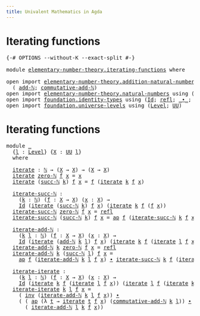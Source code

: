 ```yaml
---
title: Univalent Mathematics in Agda
---
```


# Iterating functions

<pre class="Agda"><a id="78" class="Symbol">{-#</a> <a id="82" class="Keyword">OPTIONS</a> <a id="90" class="Pragma">--without-K</a> <a id="102" class="Pragma">--exact-split</a> <a id="116" class="Symbol">#-}</a>

<a id="121" class="Keyword">module</a> <a id="128" href="elementary-number-theory.iterating-functions.html" class="Module">elementary-number-theory.iterating-functions</a> <a id="173" class="Keyword">where</a>

<a id="180" class="Keyword">open</a> <a id="185" class="Keyword">import</a> <a id="192" href="elementary-number-theory.addition-natural-numbers.html" class="Module">elementary-number-theory.addition-natural-numbers</a> <a id="242" class="Keyword">using</a>
  <a id="250" class="Symbol">(</a> <a id="252" href="elementary-number-theory.addition-natural-numbers.html#988" class="Function">add-ℕ</a><a id="257" class="Symbol">;</a> <a id="259" href="elementary-number-theory.addition-natural-numbers.html#2076" class="Function">commutative-add-ℕ</a><a id="276" class="Symbol">)</a>
<a id="278" class="Keyword">open</a> <a id="283" class="Keyword">import</a> <a id="290" href="elementary-number-theory.natural-numbers.html" class="Module">elementary-number-theory.natural-numbers</a> <a id="331" class="Keyword">using</a> <a id="337" class="Symbol">(</a><a id="338" href="elementary-number-theory.natural-numbers.html#1444" class="Datatype">ℕ</a><a id="339" class="Symbol">;</a> <a id="341" href="elementary-number-theory.natural-numbers.html#1465" class="InductiveConstructor">zero-ℕ</a><a id="347" class="Symbol">;</a> <a id="349" href="elementary-number-theory.natural-numbers.html#1478" class="InductiveConstructor">succ-ℕ</a><a id="355" class="Symbol">)</a>
<a id="357" class="Keyword">open</a> <a id="362" class="Keyword">import</a> <a id="369" href="foundation.identity-types.html" class="Module">foundation.identity-types</a> <a id="395" class="Keyword">using</a> <a id="401" class="Symbol">(</a><a id="402" href="foundation-core.identity-types.html#641" class="Datatype">Id</a><a id="404" class="Symbol">;</a> <a id="406" href="foundation-core.identity-types.html#694" class="InductiveConstructor">refl</a><a id="410" class="Symbol">;</a> <a id="412" href="foundation-core.identity-types.html#1239" class="Function Operator">_∙_</a><a id="415" class="Symbol">;</a> <a id="417" href="foundation-core.identity-types.html#1552" class="Function">inv</a><a id="420" class="Symbol">;</a> <a id="422" href="foundation-core.identity-types.html#2853" class="Function">ap</a><a id="424" class="Symbol">)</a>
<a id="426" class="Keyword">open</a> <a id="431" class="Keyword">import</a> <a id="438" href="foundation.universe-levels.html" class="Module">foundation.universe-levels</a> <a id="465" class="Keyword">using</a> <a id="471" class="Symbol">(</a><a id="472" href="Agda.Primitive.html#597" class="Postulate">Level</a><a id="477" class="Symbol">;</a> <a id="479" href="foundation-core.universe-levels.html#222" class="Primitive">UU</a><a id="481" class="Symbol">)</a>
</pre>
# Iterating functions

<pre class="Agda"><a id="519" class="Keyword">module</a> <a id="526" href="elementary-number-theory.iterating-functions.html#526" class="Module">_</a>
  <a id="530" class="Symbol">{</a><a id="531" href="elementary-number-theory.iterating-functions.html#531" class="Bound">l</a> <a id="533" class="Symbol">:</a> <a id="535" href="Agda.Primitive.html#597" class="Postulate">Level</a><a id="540" class="Symbol">}</a> <a id="542" class="Symbol">{</a><a id="543" href="elementary-number-theory.iterating-functions.html#543" class="Bound">X</a> <a id="545" class="Symbol">:</a> <a id="547" href="foundation-core.universe-levels.html#222" class="Primitive">UU</a> <a id="550" href="elementary-number-theory.iterating-functions.html#531" class="Bound">l</a><a id="551" class="Symbol">}</a>
  <a id="555" class="Keyword">where</a>
  
  <a id="566" href="elementary-number-theory.iterating-functions.html#566" class="Function">iterate</a> <a id="574" class="Symbol">:</a> <a id="576" href="elementary-number-theory.natural-numbers.html#1444" class="Datatype">ℕ</a> <a id="578" class="Symbol">→</a> <a id="580" class="Symbol">(</a><a id="581" href="elementary-number-theory.iterating-functions.html#543" class="Bound">X</a> <a id="583" class="Symbol">→</a> <a id="585" href="elementary-number-theory.iterating-functions.html#543" class="Bound">X</a><a id="586" class="Symbol">)</a> <a id="588" class="Symbol">→</a> <a id="590" class="Symbol">(</a><a id="591" href="elementary-number-theory.iterating-functions.html#543" class="Bound">X</a> <a id="593" class="Symbol">→</a> <a id="595" href="elementary-number-theory.iterating-functions.html#543" class="Bound">X</a><a id="596" class="Symbol">)</a>
  <a id="600" href="elementary-number-theory.iterating-functions.html#566" class="Function">iterate</a> <a id="608" href="elementary-number-theory.natural-numbers.html#1465" class="InductiveConstructor">zero-ℕ</a> <a id="615" href="elementary-number-theory.iterating-functions.html#615" class="Bound">f</a> <a id="617" href="elementary-number-theory.iterating-functions.html#617" class="Bound">x</a> <a id="619" class="Symbol">=</a> <a id="621" href="elementary-number-theory.iterating-functions.html#617" class="Bound">x</a>
  <a id="625" href="elementary-number-theory.iterating-functions.html#566" class="Function">iterate</a> <a id="633" class="Symbol">(</a><a id="634" href="elementary-number-theory.natural-numbers.html#1478" class="InductiveConstructor">succ-ℕ</a> <a id="641" href="elementary-number-theory.iterating-functions.html#641" class="Bound">k</a><a id="642" class="Symbol">)</a> <a id="644" href="elementary-number-theory.iterating-functions.html#644" class="Bound">f</a> <a id="646" href="elementary-number-theory.iterating-functions.html#646" class="Bound">x</a> <a id="648" class="Symbol">=</a> <a id="650" href="elementary-number-theory.iterating-functions.html#644" class="Bound">f</a> <a id="652" class="Symbol">(</a><a id="653" href="elementary-number-theory.iterating-functions.html#566" class="Function">iterate</a> <a id="661" href="elementary-number-theory.iterating-functions.html#641" class="Bound">k</a> <a id="663" href="elementary-number-theory.iterating-functions.html#644" class="Bound">f</a> <a id="665" href="elementary-number-theory.iterating-functions.html#646" class="Bound">x</a><a id="666" class="Symbol">)</a>

  <a id="671" href="elementary-number-theory.iterating-functions.html#671" class="Function">iterate-succ-ℕ</a> <a id="686" class="Symbol">:</a>
    <a id="692" class="Symbol">(</a><a id="693" href="elementary-number-theory.iterating-functions.html#693" class="Bound">k</a> <a id="695" class="Symbol">:</a> <a id="697" href="elementary-number-theory.natural-numbers.html#1444" class="Datatype">ℕ</a><a id="698" class="Symbol">)</a> <a id="700" class="Symbol">(</a><a id="701" href="elementary-number-theory.iterating-functions.html#701" class="Bound">f</a> <a id="703" class="Symbol">:</a> <a id="705" href="elementary-number-theory.iterating-functions.html#543" class="Bound">X</a> <a id="707" class="Symbol">→</a> <a id="709" href="elementary-number-theory.iterating-functions.html#543" class="Bound">X</a><a id="710" class="Symbol">)</a> <a id="712" class="Symbol">(</a><a id="713" href="elementary-number-theory.iterating-functions.html#713" class="Bound">x</a> <a id="715" class="Symbol">:</a> <a id="717" href="elementary-number-theory.iterating-functions.html#543" class="Bound">X</a><a id="718" class="Symbol">)</a> <a id="720" class="Symbol">→</a>
    <a id="726" href="foundation-core.identity-types.html#641" class="Datatype">Id</a> <a id="729" class="Symbol">(</a><a id="730" href="elementary-number-theory.iterating-functions.html#566" class="Function">iterate</a> <a id="738" class="Symbol">(</a><a id="739" href="elementary-number-theory.natural-numbers.html#1478" class="InductiveConstructor">succ-ℕ</a> <a id="746" href="elementary-number-theory.iterating-functions.html#693" class="Bound">k</a><a id="747" class="Symbol">)</a> <a id="749" href="elementary-number-theory.iterating-functions.html#701" class="Bound">f</a> <a id="751" href="elementary-number-theory.iterating-functions.html#713" class="Bound">x</a><a id="752" class="Symbol">)</a> <a id="754" class="Symbol">(</a><a id="755" href="elementary-number-theory.iterating-functions.html#566" class="Function">iterate</a> <a id="763" href="elementary-number-theory.iterating-functions.html#693" class="Bound">k</a> <a id="765" href="elementary-number-theory.iterating-functions.html#701" class="Bound">f</a> <a id="767" class="Symbol">(</a><a id="768" href="elementary-number-theory.iterating-functions.html#701" class="Bound">f</a> <a id="770" href="elementary-number-theory.iterating-functions.html#713" class="Bound">x</a><a id="771" class="Symbol">))</a>
  <a id="776" href="elementary-number-theory.iterating-functions.html#671" class="Function">iterate-succ-ℕ</a> <a id="791" href="elementary-number-theory.natural-numbers.html#1465" class="InductiveConstructor">zero-ℕ</a> <a id="798" href="elementary-number-theory.iterating-functions.html#798" class="Bound">f</a> <a id="800" href="elementary-number-theory.iterating-functions.html#800" class="Bound">x</a> <a id="802" class="Symbol">=</a> <a id="804" href="foundation-core.identity-types.html#694" class="InductiveConstructor">refl</a>
  <a id="811" href="elementary-number-theory.iterating-functions.html#671" class="Function">iterate-succ-ℕ</a> <a id="826" class="Symbol">(</a><a id="827" href="elementary-number-theory.natural-numbers.html#1478" class="InductiveConstructor">succ-ℕ</a> <a id="834" href="elementary-number-theory.iterating-functions.html#834" class="Bound">k</a><a id="835" class="Symbol">)</a> <a id="837" href="elementary-number-theory.iterating-functions.html#837" class="Bound">f</a> <a id="839" href="elementary-number-theory.iterating-functions.html#839" class="Bound">x</a> <a id="841" class="Symbol">=</a> <a id="843" href="foundation-core.identity-types.html#2853" class="Function">ap</a> <a id="846" href="elementary-number-theory.iterating-functions.html#837" class="Bound">f</a> <a id="848" class="Symbol">(</a><a id="849" href="elementary-number-theory.iterating-functions.html#671" class="Function">iterate-succ-ℕ</a> <a id="864" href="elementary-number-theory.iterating-functions.html#834" class="Bound">k</a> <a id="866" href="elementary-number-theory.iterating-functions.html#837" class="Bound">f</a> <a id="868" href="elementary-number-theory.iterating-functions.html#839" class="Bound">x</a><a id="869" class="Symbol">)</a>

  <a id="874" href="elementary-number-theory.iterating-functions.html#874" class="Function">iterate-add-ℕ</a> <a id="888" class="Symbol">:</a>
    <a id="894" class="Symbol">(</a><a id="895" href="elementary-number-theory.iterating-functions.html#895" class="Bound">k</a> <a id="897" href="elementary-number-theory.iterating-functions.html#897" class="Bound">l</a> <a id="899" class="Symbol">:</a> <a id="901" href="elementary-number-theory.natural-numbers.html#1444" class="Datatype">ℕ</a><a id="902" class="Symbol">)</a> <a id="904" class="Symbol">(</a><a id="905" href="elementary-number-theory.iterating-functions.html#905" class="Bound">f</a> <a id="907" class="Symbol">:</a> <a id="909" href="elementary-number-theory.iterating-functions.html#543" class="Bound">X</a> <a id="911" class="Symbol">→</a> <a id="913" href="elementary-number-theory.iterating-functions.html#543" class="Bound">X</a><a id="914" class="Symbol">)</a> <a id="916" class="Symbol">(</a><a id="917" href="elementary-number-theory.iterating-functions.html#917" class="Bound">x</a> <a id="919" class="Symbol">:</a> <a id="921" href="elementary-number-theory.iterating-functions.html#543" class="Bound">X</a><a id="922" class="Symbol">)</a> <a id="924" class="Symbol">→</a>
    <a id="930" href="foundation-core.identity-types.html#641" class="Datatype">Id</a> <a id="933" class="Symbol">(</a><a id="934" href="elementary-number-theory.iterating-functions.html#566" class="Function">iterate</a> <a id="942" class="Symbol">(</a><a id="943" href="elementary-number-theory.addition-natural-numbers.html#988" class="Function">add-ℕ</a> <a id="949" href="elementary-number-theory.iterating-functions.html#895" class="Bound">k</a> <a id="951" href="elementary-number-theory.iterating-functions.html#897" class="Bound">l</a><a id="952" class="Symbol">)</a> <a id="954" href="elementary-number-theory.iterating-functions.html#905" class="Bound">f</a> <a id="956" href="elementary-number-theory.iterating-functions.html#917" class="Bound">x</a><a id="957" class="Symbol">)</a> <a id="959" class="Symbol">(</a><a id="960" href="elementary-number-theory.iterating-functions.html#566" class="Function">iterate</a> <a id="968" href="elementary-number-theory.iterating-functions.html#895" class="Bound">k</a> <a id="970" href="elementary-number-theory.iterating-functions.html#905" class="Bound">f</a> <a id="972" class="Symbol">(</a><a id="973" href="elementary-number-theory.iterating-functions.html#566" class="Function">iterate</a> <a id="981" href="elementary-number-theory.iterating-functions.html#897" class="Bound">l</a> <a id="983" href="elementary-number-theory.iterating-functions.html#905" class="Bound">f</a> <a id="985" href="elementary-number-theory.iterating-functions.html#917" class="Bound">x</a><a id="986" class="Symbol">))</a>
  <a id="991" href="elementary-number-theory.iterating-functions.html#874" class="Function">iterate-add-ℕ</a> <a id="1005" href="elementary-number-theory.iterating-functions.html#1005" class="Bound">k</a> <a id="1007" href="elementary-number-theory.natural-numbers.html#1465" class="InductiveConstructor">zero-ℕ</a> <a id="1014" href="elementary-number-theory.iterating-functions.html#1014" class="Bound">f</a> <a id="1016" href="elementary-number-theory.iterating-functions.html#1016" class="Bound">x</a> <a id="1018" class="Symbol">=</a> <a id="1020" href="foundation-core.identity-types.html#694" class="InductiveConstructor">refl</a>
  <a id="1027" href="elementary-number-theory.iterating-functions.html#874" class="Function">iterate-add-ℕ</a> <a id="1041" href="elementary-number-theory.iterating-functions.html#1041" class="Bound">k</a> <a id="1043" class="Symbol">(</a><a id="1044" href="elementary-number-theory.natural-numbers.html#1478" class="InductiveConstructor">succ-ℕ</a> <a id="1051" href="elementary-number-theory.iterating-functions.html#1051" class="Bound">l</a><a id="1052" class="Symbol">)</a> <a id="1054" href="elementary-number-theory.iterating-functions.html#1054" class="Bound">f</a> <a id="1056" href="elementary-number-theory.iterating-functions.html#1056" class="Bound">x</a> <a id="1058" class="Symbol">=</a>
    <a id="1064" href="foundation-core.identity-types.html#2853" class="Function">ap</a> <a id="1067" href="elementary-number-theory.iterating-functions.html#1054" class="Bound">f</a> <a id="1069" class="Symbol">(</a><a id="1070" href="elementary-number-theory.iterating-functions.html#874" class="Function">iterate-add-ℕ</a> <a id="1084" href="elementary-number-theory.iterating-functions.html#1041" class="Bound">k</a> <a id="1086" href="elementary-number-theory.iterating-functions.html#1051" class="Bound">l</a> <a id="1088" href="elementary-number-theory.iterating-functions.html#1054" class="Bound">f</a> <a id="1090" href="elementary-number-theory.iterating-functions.html#1056" class="Bound">x</a><a id="1091" class="Symbol">)</a> <a id="1093" href="foundation-core.identity-types.html#1239" class="Function Operator">∙</a> <a id="1095" href="elementary-number-theory.iterating-functions.html#671" class="Function">iterate-succ-ℕ</a> <a id="1110" href="elementary-number-theory.iterating-functions.html#1041" class="Bound">k</a> <a id="1112" href="elementary-number-theory.iterating-functions.html#1054" class="Bound">f</a> <a id="1114" class="Symbol">(</a><a id="1115" href="elementary-number-theory.iterating-functions.html#566" class="Function">iterate</a> <a id="1123" href="elementary-number-theory.iterating-functions.html#1051" class="Bound">l</a> <a id="1125" href="elementary-number-theory.iterating-functions.html#1054" class="Bound">f</a> <a id="1127" href="elementary-number-theory.iterating-functions.html#1056" class="Bound">x</a><a id="1128" class="Symbol">)</a>

  <a id="1133" href="elementary-number-theory.iterating-functions.html#1133" class="Function">iterate-iterate</a> <a id="1149" class="Symbol">:</a>
    <a id="1155" class="Symbol">(</a><a id="1156" href="elementary-number-theory.iterating-functions.html#1156" class="Bound">k</a> <a id="1158" href="elementary-number-theory.iterating-functions.html#1158" class="Bound">l</a> <a id="1160" class="Symbol">:</a> <a id="1162" href="elementary-number-theory.natural-numbers.html#1444" class="Datatype">ℕ</a><a id="1163" class="Symbol">)</a> <a id="1165" class="Symbol">(</a><a id="1166" href="elementary-number-theory.iterating-functions.html#1166" class="Bound">f</a> <a id="1168" class="Symbol">:</a> <a id="1170" href="elementary-number-theory.iterating-functions.html#543" class="Bound">X</a> <a id="1172" class="Symbol">→</a> <a id="1174" href="elementary-number-theory.iterating-functions.html#543" class="Bound">X</a><a id="1175" class="Symbol">)</a> <a id="1177" class="Symbol">(</a><a id="1178" href="elementary-number-theory.iterating-functions.html#1178" class="Bound">x</a> <a id="1180" class="Symbol">:</a> <a id="1182" href="elementary-number-theory.iterating-functions.html#543" class="Bound">X</a><a id="1183" class="Symbol">)</a> <a id="1185" class="Symbol">→</a>
    <a id="1191" href="foundation-core.identity-types.html#641" class="Datatype">Id</a> <a id="1194" class="Symbol">(</a><a id="1195" href="elementary-number-theory.iterating-functions.html#566" class="Function">iterate</a> <a id="1203" href="elementary-number-theory.iterating-functions.html#1156" class="Bound">k</a> <a id="1205" href="elementary-number-theory.iterating-functions.html#1166" class="Bound">f</a> <a id="1207" class="Symbol">(</a><a id="1208" href="elementary-number-theory.iterating-functions.html#566" class="Function">iterate</a> <a id="1216" href="elementary-number-theory.iterating-functions.html#1158" class="Bound">l</a> <a id="1218" href="elementary-number-theory.iterating-functions.html#1166" class="Bound">f</a> <a id="1220" href="elementary-number-theory.iterating-functions.html#1178" class="Bound">x</a><a id="1221" class="Symbol">))</a> <a id="1224" class="Symbol">(</a><a id="1225" href="elementary-number-theory.iterating-functions.html#566" class="Function">iterate</a> <a id="1233" href="elementary-number-theory.iterating-functions.html#1158" class="Bound">l</a> <a id="1235" href="elementary-number-theory.iterating-functions.html#1166" class="Bound">f</a> <a id="1237" class="Symbol">(</a><a id="1238" href="elementary-number-theory.iterating-functions.html#566" class="Function">iterate</a> <a id="1246" href="elementary-number-theory.iterating-functions.html#1156" class="Bound">k</a> <a id="1248" href="elementary-number-theory.iterating-functions.html#1166" class="Bound">f</a> <a id="1250" href="elementary-number-theory.iterating-functions.html#1178" class="Bound">x</a><a id="1251" class="Symbol">))</a>
  <a id="1256" href="elementary-number-theory.iterating-functions.html#1133" class="Function">iterate-iterate</a> <a id="1272" href="elementary-number-theory.iterating-functions.html#1272" class="Bound">k</a> <a id="1274" href="elementary-number-theory.iterating-functions.html#1274" class="Bound">l</a> <a id="1276" href="elementary-number-theory.iterating-functions.html#1276" class="Bound">f</a> <a id="1278" href="elementary-number-theory.iterating-functions.html#1278" class="Bound">x</a> <a id="1280" class="Symbol">=</a>
    <a id="1286" class="Symbol">(</a> <a id="1288" href="foundation-core.identity-types.html#1552" class="Function">inv</a> <a id="1292" class="Symbol">(</a><a id="1293" href="elementary-number-theory.iterating-functions.html#874" class="Function">iterate-add-ℕ</a> <a id="1307" href="elementary-number-theory.iterating-functions.html#1272" class="Bound">k</a> <a id="1309" href="elementary-number-theory.iterating-functions.html#1274" class="Bound">l</a> <a id="1311" href="elementary-number-theory.iterating-functions.html#1276" class="Bound">f</a> <a id="1313" href="elementary-number-theory.iterating-functions.html#1278" class="Bound">x</a><a id="1314" class="Symbol">))</a> <a id="1317" href="foundation-core.identity-types.html#1239" class="Function Operator">∙</a>
    <a id="1323" class="Symbol">(</a> <a id="1325" class="Symbol">(</a> <a id="1327" href="foundation-core.identity-types.html#2853" class="Function">ap</a> <a id="1330" class="Symbol">(λ</a> <a id="1333" href="elementary-number-theory.iterating-functions.html#1333" class="Bound">t</a> <a id="1335" class="Symbol">→</a> <a id="1337" href="elementary-number-theory.iterating-functions.html#566" class="Function">iterate</a> <a id="1345" href="elementary-number-theory.iterating-functions.html#1333" class="Bound">t</a> <a id="1347" href="elementary-number-theory.iterating-functions.html#1276" class="Bound">f</a> <a id="1349" href="elementary-number-theory.iterating-functions.html#1278" class="Bound">x</a><a id="1350" class="Symbol">)</a> <a id="1352" class="Symbol">(</a><a id="1353" href="elementary-number-theory.addition-natural-numbers.html#2076" class="Function">commutative-add-ℕ</a> <a id="1371" href="elementary-number-theory.iterating-functions.html#1272" class="Bound">k</a> <a id="1373" href="elementary-number-theory.iterating-functions.html#1274" class="Bound">l</a><a id="1374" class="Symbol">))</a> <a id="1377" href="foundation-core.identity-types.html#1239" class="Function Operator">∙</a>
      <a id="1385" class="Symbol">(</a> <a id="1387" href="elementary-number-theory.iterating-functions.html#874" class="Function">iterate-add-ℕ</a> <a id="1401" href="elementary-number-theory.iterating-functions.html#1274" class="Bound">l</a> <a id="1403" href="elementary-number-theory.iterating-functions.html#1272" class="Bound">k</a> <a id="1405" href="elementary-number-theory.iterating-functions.html#1276" class="Bound">f</a> <a id="1407" href="elementary-number-theory.iterating-functions.html#1278" class="Bound">x</a><a id="1408" class="Symbol">))</a>
</pre>